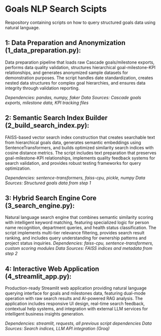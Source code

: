 # Goals NLP Search Scipts #
Respository containing scripts on how to query structured goals data using natural language.

## 1: Data Preparation and Anonymization (1_data_preparation.py): ##
Data preparation pipeline that loads raw Cascade goals/milestone exports, performs data quality validation, structures hierarchical goal-milestone-KPI relationships, and generates anonymized sample datasets for demonstration purposes. The script handles date standardization, creates nested data structures for complex goal hierarchies, and ensures data integrity through validation reporting.

*Dependencies: pandas, numpy, faker
Data Sources: Cascade goals exports, milestone data, KPI tracking files*

## 2: Semantic Search Index Builder (2_build_search_index.py): ##
FAISS-based vector search index construction that creates searchable text from hierarchical goals data, generates semantic embeddings using SentenceTransformers, and builds optimized similarity search indices with cosine distance metrics. The script includes text preparation that preserves goal-milestone-KPI relationships, implements quality feedback systems for search validation, and provides robust testing frameworks for query optimization.

*Dependencies: sentence-transformers, faiss-cpu, pickle, numpy
Data Sources: Structured goals data from step 1*

## 3: Hybrid Search Engine Core (3_search_engine.py): ##
Natural language search engine that combines semantic similarity scoring with intelligent keyword matching, featuring specialized logic for person name recognition, department queries, and health status classification. The script implements multi-tier relevance filtering, provides search result ranking, and includes query understanding for ownership patterns and project status inquiries.
*Dependencies: faiss-cpu, sentence-transformers, custom scoring modules
Data Sources: FAISS indices and metadata from step 2*

## 4: Interactive Web Application (4_streamlit_app.py): ##
Production-ready Streamlit web application providing natural language querying interface for goals and milestones data, featuring dual-mode operation with raw search results and AI-powered RAG analysis. The application includes responsive UI design, real-time search feedback, contextual help systems, and integration with external LLM services for intelligent business insights generation.

*Dependencies: streamlit, requests, all previous script dependencies
Data Sources: Search indices, LLM API integration (Groq)*
